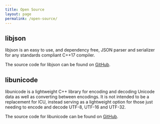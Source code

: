 ```yaml
---
title: Open Source
layout: page
permalink: /open-source/
---
```


## libjson

libjson is an easy to use, and dependency free, JSON parser and serializer for
any standards compliant C++17 compiler.

The source code for libjson can be found on [GitHub](//github.com/sequence-point/libjson).

## libunicode

libunicode is a lightweight C++ library for encoding and decoding Unicode data
as well as converting between encodings. It is not intended to be a replacement
for ICU, instead serving as a lightweight option for those just needing to
encode and decode UTF-8, UTF-16 and UTF-32.

The source code for libunicode can be found on
[GitHub](//github.com/sequence-point/libunicode).
